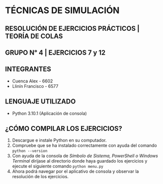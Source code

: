 # TÉCNICAS DE SIMULACIÓN

## RESOLUCIÓN DE EJERCICIOS PRÁCTICOS | TEORÍA DE COLAS

## GRUPO N° 4 | EJERCICIOS 7 y 12

## INTEGRANTES

-   Cuenca Alex - 6602
-   Llinín Francisco - 6577

## LENGUAJE UTILIZADO

-   Python 3.10.1 (Aplicación de consola)

## ¿CÓMO COMPILAR LOS EJERCICIOS?

1. Descargue e instale Python en su computador.
2. Compruebe que se ha instalado correctamente con ayuda del comando `python --version`
3. Con ayuda de la consola de _Símbolo de Sistema, PowerShell o Windows Terminal_ dirijase al directorio donde haya guardado los ejercicios y ejecute el siguiente comando `python menu.py`
4. Ahora podrá navegar por el aplicativo de consola y observar la resolución de los ejercicios.

